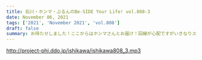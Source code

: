```yaml
---
title: 石川・ホンマ・ぶるんのBe-SIDE Your Life! vol.808-3
date: November 06, 2021
tags: ['2021', 'November 2021', 'vol.808']
draft: false
summary: お待たせしました！ここからはホンマさんとお届け！回線が心配ですがいきなりスカイプも！
---
```


http://project-phi.ddo.jp/ishikawa/ishikawa808_3.mp3
